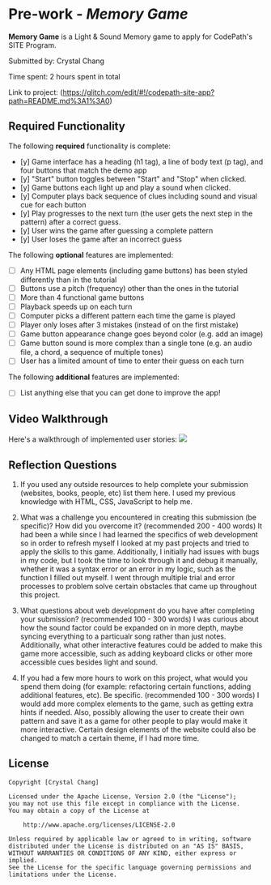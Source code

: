 # Pre-work - *Memory Game*

**Memory Game** is a Light & Sound Memory game to apply for CodePath's SITE Program. 

Submitted by: Crystal Chang

Time spent: 2 hours spent in total

Link to project: (https://glitch.com/edit/#!/codepath-site-app?path=README.md%3A1%3A0)

## Required Functionality

The following **required** functionality is complete:

* [y] Game interface has a heading (h1 tag), a line of body text (p tag), and four buttons that match the demo app
* [y] "Start" button toggles between "Start" and "Stop" when clicked. 
* [y] Game buttons each light up and play a sound when clicked. 
* [y] Computer plays back sequence of clues including sound and visual cue for each button
* [y] Play progresses to the next turn (the user gets the next step in the pattern) after a correct guess. 
* [y] User wins the game after guessing a complete pattern
* [y] User loses the game after an incorrect guess

The following **optional** features are implemented:

* [ ] Any HTML page elements (including game buttons) has been styled differently than in the tutorial
* [ ] Buttons use a pitch (frequency) other than the ones in the tutorial
* [ ] More than 4 functional game buttons
* [ ] Playback speeds up on each turn
* [ ] Computer picks a different pattern each time the game is played
* [ ] Player only loses after 3 mistakes (instead of on the first mistake)
* [ ] Game button appearance change goes beyond color (e.g. add an image)
* [ ] Game button sound is more complex than a single tone (e.g. an audio file, a chord, a sequence of multiple tones)
* [ ] User has a limited amount of time to enter their guess on each turn

The following **additional** features are implemented:

- [ ] List anything else that you can get done to improve the app!

## Video Walkthrough

Here's a walkthrough of implemented user stories:
![](https://im6.ezgif.com/tmp/ezgif-6-3af72b75580c.gif)


## Reflection Questions
1. If you used any outside resources to help complete your submission (websites, books, people, etc) list them here. 
I used my previous knowledge with HTML, CSS, JavaScript to help me.

2. What was a challenge you encountered in creating this submission (be specific)? How did you overcome it? (recommended 200 - 400 words) 
It had been a while since I had learned the specifics of web development so in order to refresh myself I looked at my past projects and tried to apply
the skills to this game. Additionally, I initially had issues with bugs in my code, but I took the time to look through it
and debug it manually, whether it was a syntax error or an error in my logic, such as the function I filled out myself. I went
through multiple trial and error processes to problem solve certain obstacles that came up throughout this project.

3. What questions about web development do you have after completing your submission? (recommended 100 - 300 words) 
I was curious about how the sound factor could be expanded on in more depth, maybe syncing everything to a particualr song 
rather than just notes. Additionally, what other interactive features could be added to make this game more accessible, such as
adding keyboard clicks or other more accessible cues besides light and sound.

4. If you had a few more hours to work on this project, what would you spend them doing (for example: refactoring certain functions, adding additional features, etc). Be specific. (recommended 100 - 300 words) 
I would add more complex elements to the game, such as getting extra hints if needed. Also, possibly allowing the user
to create their own pattern and save it as a game for other people to play would make it more interactive. Certain design elements
of the website could also be changed to match a certain theme, if I had more time.



## License

    Copyright [Crystal Chang]

    Licensed under the Apache License, Version 2.0 (the "License");
    you may not use this file except in compliance with the License.
    You may obtain a copy of the License at

        http://www.apache.org/licenses/LICENSE-2.0

    Unless required by applicable law or agreed to in writing, software
    distributed under the License is distributed on an "AS IS" BASIS,
    WITHOUT WARRANTIES OR CONDITIONS OF ANY KIND, either express or implied.
    See the License for the specific language governing permissions and
    limitations under the License.